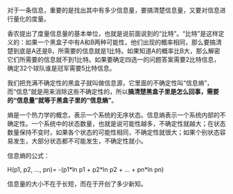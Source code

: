对于一条信息，重要的是找出其中有多少信息量，要搞清楚信息量，又要对信息进行量化的度量。

香农提出了度量信息量的基本单位，也就是说前面说到的“比特”。“比特”是这样定义的：如果一个黑盒子中有A和B两种可能性，他们出现的概率相同，那么要搞清楚到底是A还是B，所需要的信息就是1比特。如果知道A的概率比B大，那么解密它们所需要的信息就不到1比特。如果要确定四选一的问题答案需要2比特信息，确定32个球队谁是冠军需要5比特信息。

我们把充满不确定性的黑盒子就叫做信息源，它里面的不确定性叫“信息熵”，而“信息”就是用来消除这些不确定性的，所以**搞清楚黑盒子里是怎么回事，需要的“信息量”就等于黑盒子里的“信息熵”**。

熵是一个热力学的概念，表示一个系统的无序状态。信息熵表示一个系统内部的不确定性。一个系统中的状态数量，也就是说可能性越多，不确定性就越大；在状态数量保持不变时，如果各个状态的可能性相同，不确定性就很大；如果个别状态容易发生，大部分状态都不可能发生，不确定性就小。

信息熵的公式：

H\(p1, p2, …, pn\)= -\(p1\*ln p1 + p2\*ln p2 + … + pn\*ln pn\)

信息量的大小不在于长短，而在于开创了多少新知。

